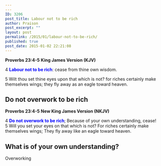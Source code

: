 ```yaml
---
---
ID: 3206
post_title: Labour not to be rich
author: Praison
post_excerpt: ""
layout: post
permalink: /2015/01/labour-not-to-be-rich/
published: true
post_date: 2015-01-02 22:21:08
---
```

<strong>Proverbs 23:4-5</strong>
<strong> King James Version (KJV)</strong>

4 <span style="color: #0000ff;"><strong>Labour not to be rich</strong></span>: cease from thine own wisdom.

5 Wilt thou set thine eyes upon that which is not? for riches certainly make themselves wings; they fly away as an eagle toward heaven.
<h2>Do not overwork to be rich</h2>
<strong>Proverbs 23:4-5</strong>
<strong> New King James Version (NKJV)</strong>

4 <span style="color: #0000ff;"><strong>Do not overwork to be rich</strong></span>;
Because of your own understanding, cease!
5 Will you set your eyes on that which is not?
For riches certainly make themselves wings;
They fly away like an eagle toward heaven.
<h2>What is of your own understanding?</h2>
Overworking